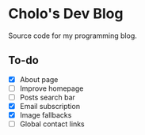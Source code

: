 # Cholo's Dev Blog

Source code for my programming blog.

## To-do

- [x] About page
- [ ] Improve homepage
- [ ] Posts search bar
- [x] Email subscription
- [x] Image fallbacks
- [ ] Global contact links
